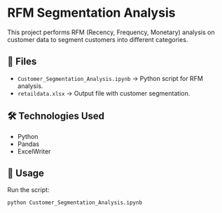 
# RFM Segmentation Analysis

This project performs RFM (Recency, Frequency, Monetary) analysis on customer data to segment customers into different categories.

## 📂 Files
- `Customer_Segmentation_Analysis.ipynb` → Python script for RFM analysis.
- `retaildata.xlsx` → Output file with customer segmentation.

## 🛠️ Technologies Used
- Python
- Pandas
- ExcelWriter

## 🚀 Usage
Run the script:
```bash
python Customer_Segmentation_Analysis.ipynb